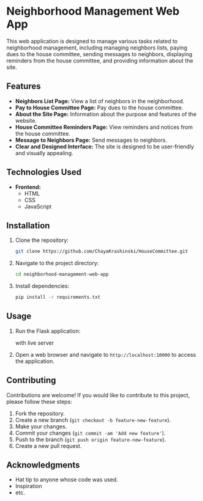 # Neighborhood Management Web App

This web application is designed to manage various tasks related to neighborhood management, including managing neighbors lists, paying dues to the house committee, sending messages to neighbors, displaying reminders from the house committee, and providing information about the site.

## Features

- **Neighbors List Page:** View a list of neighbors in the neighborhood.
- **Pay to House Committee Page:** Pay dues to the house committee.
- **About the Site Page:** Information about the purpose and features of the website.
- **House Committee Reminders Page:** View reminders and notices from the house committee.
- **Message to Neighbors Page:** Send messages to neighbors.
- **Clear and Designed Interface:** The site is designed to be user-friendly and visually appealing.

## Technologies Used

- **Frontend:**
  - HTML
  - CSS
  - JavaScript

## Installation

1. Clone the repository:

    ```bash
    git clone https://github.com/ChayaKrashinski/HouseCommittee.git
    ```

2. Navigate to the project directory:

    ```bash
    cd neighborhood-management-web-app
    ```

3. Install dependencies:

    ```bash
    pip install -r requirements.txt
    ```

## Usage

1. Run the Flask application:

    with live server

2. Open a web browser and navigate to `http://localhost:10000` to access the application.

## Contributing

Contributions are welcome! If you would like to contribute to this project, please follow these steps:

1. Fork the repository.
2. Create a new branch (`git checkout -b feature-new-feature`).
3. Make your changes.
4. Commit your changes (`git commit -am 'Add new feature'`).
5. Push to the branch (`git push origin feature-new-feature`).
6. Create a new pull request.


## Acknowledgments

- Hat tip to anyone whose code was used.
- Inspiration
- etc.
